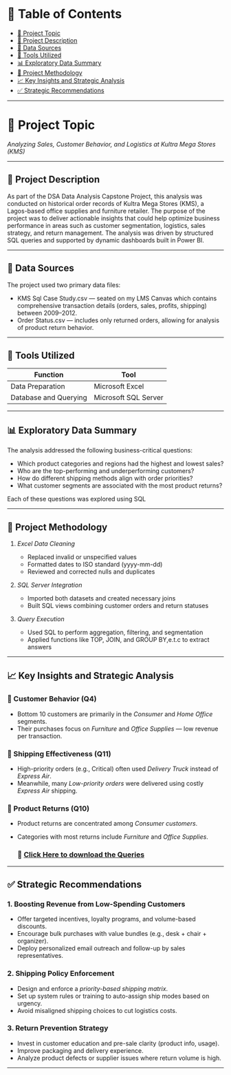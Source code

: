 # 📘 Table of Contents

- [📌 Project Topic](#-project-topic)
- [📖 Project Description](#-project-description)
- [📂 Data Sources](#-data-sources)
- [🧰 Tools Utilized](#-tools-utilized)
- [📊 Exploratory Data Summary](#-exploratory-data-summary)
- [🔧 Project Methodology](#-project-methodology)
- [📈 Key Insights and Strategic Analysis](#-key-insights-and-strategic-analysis)
- [✅ Strategic Recommendations](#-strategic-recommendations)

---

# 📌 Project Topic

*Analyzing Sales, Customer Behavior, and Logistics at Kultra Mega Stores (KMS)*

---

## 📖 Project Description

As part of the DSA Data Analysis Capstone Project, this analysis was conducted on historical order records of Kultra Mega Stores (KMS), a Lagos-based office supplies and furniture retailer. The purpose of the project was to deliver actionable insights that could help optimize business performance in areas such as customer segmentation, logistics, sales strategy, and return management. The analysis was driven by structured SQL queries and supported by dynamic dashboards built in Power BI.

---

## 📂 Data Sources

The project used two primary data files:

- KMS Sql Case Study.csv — seated on my LMS Canvas which contains comprehensive transaction details (orders, sales, profits, shipping) between 2009–2012.
- Order Status.csv — includes only returned orders, allowing for analysis of product return behavior.

---

## 🧰 Tools Utilized

| Function               | Tool                    |
|------------------------|-------------------------|
| Data Preparation       | Microsoft Excel         |
| Database and Querying  | Microsoft SQL Server    |

---

## 📊 Exploratory Data Summary

The analysis addressed the following business-critical questions:

- Which product categories and regions had the highest and lowest sales?
- Who are the top-performing and underperforming customers?
- How do different shipping methods align with order priorities?
- What customer segments are associated with the most product returns?

Each of these questions was explored using SQL

---

## 🔧 Project Methodology

1. *Excel Data Cleaning*
   - Replaced invalid or unspecified values
   - Formatted dates to ISO standard (yyyy-mm-dd)
   - Reviewed and corrected nulls and duplicates

2. *SQL Server Integration*
   - Imported both datasets and created necessary joins
   - Built SQL views combining customer orders and return statuses

3. *Query Execution*
   - Used SQL to perform aggregation, filtering, and segmentation
   - Applied functions like TOP, JOIN, and GROUP BY,e.t.c to extract answers

---

## 📈 Key Insights and Strategic Analysis

### 🔹 Customer Behavior (Q4)
- Bottom 10 customers are primarily in the *Consumer* and *Home Office* segments.
- Their purchases focus on *Furniture* and *Office Supplies* — low revenue per transaction.

### 🔹 Shipping Effectiveness (Q11)
- High-priority orders (e.g., Critical) often used *Delivery Truck* instead of *Express Air*.
- Meanwhile, many *Low-priority orders* were delivered using costly *Express Air* shipping.

### 🔹 Product Returns (Q10)
- Product returns are concentrated among *Consumer customers*.
- Categories with most returns include *Furniture* and *Office Supplies*.

  ### 🔹 [Click Here to download the Queries](./Queries/PROJECT-DSA.txt)

---

## ✅ Strategic Recommendations

### 1. Boosting Revenue from Low-Spending Customers
- Offer targeted incentives, loyalty programs, and volume-based discounts.
- Encourage bulk purchases with value bundles (e.g., desk + chair + organizer).
- Deploy personalized email outreach and follow-up by sales representatives.

### 2. Shipping Policy Enforcement
- Design and enforce a *priority-based shipping matrix*.
- Set up system rules or training to auto-assign ship modes based on urgency.
- Avoid misaligned shipping choices to cut logistics costs.

### 3. Return Prevention Strategy
- Invest in customer education and pre-sale clarity (product info, usage).
- Improve packaging and delivery experience.
- Analyze product defects or supplier issues where return volume is high.

---
